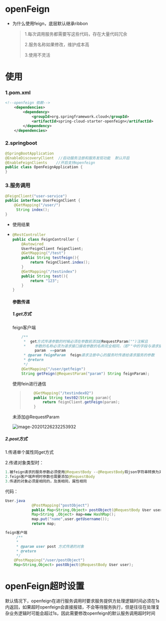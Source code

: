 # openFeign

* 为什么使用feign，底层默认继承ribbon

  > 1.每次调用服务都需要写这些代码，存在大量代码冗余
  >
  > 2.服务名称如果修改，维护成本高
  >
  > 3.使用不灵活

#  使用

### 1.pom.xml

```xml
<!--openfeign 依赖-->
    <dependencies>
        <dependency>
            <groupId>org.springframework.cloud</groupId>
            <artifactId>spring-cloud-starter-openfeign</artifactId>
        </dependency>
    </dependencies>

```

### 2.springboot

```java
@SpringBootApplication
@EnableDiscoveryClient  //启动服务注册和服务发现功能  默认开启
@EnableFeignClients    //开启支持openfeign
public class OpenFeignApplication {
}
```

### 3.服务调用

```java
@FeignClient("user-service")
public interface UserFeignClient {
    @GetMapping("/user/")
     String index();
}

```

* 使用结果

* ```java
  @RestController
  public class FeignController {
      @Autowired
      UserFeignClient feignClient;
      @GetMapping("/test")
      public String testfeign(){
          return feignClient.index();
      }
      @GetMapping("/testindex")
      public String test(){
          return "123";
      }
  }
  
  ```

  #### 参数传递

  ##### 1.get方式

  feign客户端

  ```java
      /**
       *  get方式传递参数的时候必须在参数前添加@RequestParam("")注解且
       *    参数的名称必须为请求接口接收参数的名称完全相同，（即""中的字段与请求接口的参数相同）
       		param  ==param
       * @param feignParam  feign请求注册中心的服务时传递给请求服务的参数
       * @return
       */
      @GetMapping("/user/getfeign")
      String getFeign(@RequestParam("param") String feignParam); 
  ```

  使用fein进行通信

  > ```java
  >     @GetMapping("/testindex02")
  >     public String test02(String param){
  >         return feignClient.getFeign(param);
  >     }
  > ```

  未添加@RequestParam

  ![image-20201226232253932](C:\Users\13198\AppData\Roaming\Typora\typora-user-images\image-20201226232253932.png)

##### 2.post方式

1.传递单个属性同get方式

2.传递对象类型时：

```java
1.被feign请求的服务参数必须使用@RequestBody --@RequestBody将json字符串转换为对应的对象
2.feign客户端声明时参数也需要添加@RequestBody
3.传递的对象必须是相同的，及类相同，属性相同
```

代码：

```java
User.java
            @PostMapping("postObject")
        	public Map<String,Object> postObject(@RequestBody User user){
            Map<String ,Object> map=new HashMap();
            map.put("name",user.getUsername());
            return map;
```

```java
feign客户端
     /**
     *
     * @param user post 方式传递的对象
     * @return
     */
    @PostMapping("/user/postObject")
    Map<String,Object> postObject(@RequestBody User user);
```

# openFeign超时设置

默认情况下，openfeign在进行服务调用时要求服务提供方处理逻辑时间必须在1s内返回，如果超时openfeign会直接报错，不会等待服务执行，但是往往在处理复杂业务逻辑时可能会超过1s，因此需要修改openfeign的默认服务调用超时时间